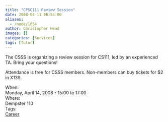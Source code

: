 ```yaml
---
title: "CPSC111 Review Session"
date: 2008-04-11 06:54:00
aliases:
  - /node/1054
author: Christopher Head
images: []
categories: [Services]
tags: [Tutor]
---
```


<div class="field field-name-body field-type-text-with-summary field-label-hidden"><div class="field-items"><div class="field-item even"><p>The CSSS is organizing a review session for CS111, led by an experienced TA. Bring your questions!</p>
<p>Attendance is free for CSSS members. Non-members can buy tickets for $2 in X139.</p>
</div></div></div><div class="field field-name-field-dates field-type-datetime field-label-above"><div class="field-label">When:&#xA0;</div><div class="field-items"><div class="field-item even"><span class="date-display-single">Monday, April 14, 2008 - <span class="date-display-range"><span class="date-display-start">15:00</span> to <span class="date-display-end">17:00</span></span></span></div></div></div><div class="field field-name-field-location field-type-text field-label-above"><div class="field-label">Where:&#xA0;</div><div class="field-items"><div class="field-item even">Dempster 110</div></div></div>    <footer>
    <div class="field field-name-field-tags field-type-taxonomy-term-reference field-label-above"><div class="field-label">Tags:&#xA0;</div><div class="field-items"><div class="field-item even"><a href="/career">Career</a></div></div></div>      </footer>
